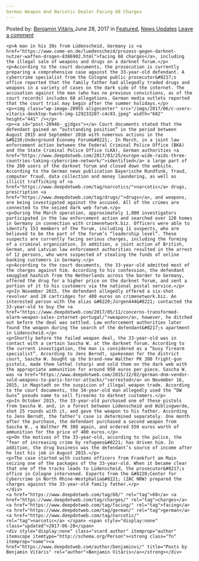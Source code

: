 ```yaml
---
German Weapon And Narcotic Dealer Facing 68 Charges
---
```

<article class="post-listing post-20946 post type-post status-publish format-standard has-post-thumbnail hentry  tag-5630 tag-charges tag-facing tag-german tag-narcotic tag-weapon">
    <div class="post-inner">
        <span>Posted by: <a href="https://www.deepdotweb.com/author/benjaminvi/" title="">Benjamin Vitáris </a></span>
    <span>June 28, 2017</span>
    <span>in <a href="https://www.deepdotweb.com/category/deepdot-news/" rel="category tag">Featured</a>, <a href="https://www.deepdotweb.com/category/news-updates/" rel="category tag">News Updates</a></span>
    <span><a href="https://www.deepdotweb.com/2017/06/28/german-weapon-narcotic-dealer-facing-68-charges/#respond">Leave a comment</a></span>
    </p>
    <div class="clear"></div>
    
    <p>A man in his 30s from Lüdenscheid, Germany is <a href="https://www.come-on.de/luedenscheid/prozess-gegen-darknet-nutzer-waffen-drogen-8386902.html">facing 68 charges</a>, including the illegal sale of weapons and drugs on a darknet forum.</p>
    <p>According to the court documents, the prosecution is currently preparing a comprehensive case against the 33-year-old defendant. A cybercrime specialist from the Cologne public prosecutor&#8217;s office reported that the family father had allegedly traded drugs and weapons in a variety of cases on the dark side of the internet. The accusation against the man (who has no previous convictions, as of the court records) includes 68 allegations. German media outlets reported that the court trial may begin after the summer holidays.</p>
    <p><img class="wp-image-20955 aligncenter" src="/imgs/2017/06/c-users-vitaris-desktop-twerk-img-129233207-c4c83.jpeg" width="682" height="441" /></p>
    <p><a id="post-20946-_gjdgxs"></a> Court documents stated that the defendant gained an “outstanding position” in the period between August 2015 and September 2016 with numerous actions in the &#8220;Underground Economy Forum&#8221;. In March, in a joint law enforcement action between the Federal Criminal Police Office (BKA) and the State Criminal Police Office (LKA), German authorities <a href="https://www.deepdotweb.com/2017/03/25/europe-wide-raids-three-countries-taking-cybercrime-network/">identified</a> a large part of the 260 users of the darknet forum and closed down the website. According to the German news publication Bayerische Rundfunk, fraud, computer fraud, data collection and money laundering, as well as illicit trafficking of <a href="https://www.deepdotweb.com/tag/narcotics/">narcotic</a> drugs, prescription <a href="https://www.deepdotweb.com/tag/drugs/">drugs</a>, and weapons, are being investigated against the accused. All of the crimes are connected to the seized dark web forum.</p>
    <p>During the March operation, approximately 1,000 investigators participated in the law enforcement action and searched over 120 homes in Germany in connection with crimenetwork.biz. Officers were able to identify 153 members of the forum, including 11 suspects, who are believed to be the part of the forum’s “leadership level”. These suspects are currently facing serious charges, including the forming of a criminal organization. In addition, a joint action of British, German, and Latvian law enforcement authorities resulted in the arrest of 12 persons, who were suspected of stealing the funds of online banking customers in Germany.</p>
    <p>According to the court documents, the 33-year-old admitted most of the charges against him. According to his confession, the defendant smuggled hashish from the Netherlands across the border to Germany, offered the drug for a higher price on the darknet forum, and sent a portion of it to his customers via the national postal service.</p>
    <p>In November 2015, the defendant allegedly offered a six-shot revolver and 20 cartridges for 400 euros on crimenetwork.biz. An interested person with the alias &#8220;Jürgen444&#8221; contacted the 33-year-old to buy the <a href="https://www.deepdotweb.com/2017/05/11/concerns-transformed-alarm-weapon-sales-internet-portugal/">weapon</a>, however, he ditched out before the deal was settled. Law enforcement authorities later found the weapon during the search of the defendant&#8217;s apartment in Lüdenscheid.</p>
    <p>Shortly before the failed weapon deal, the 33-year-old was in contact with a certain Sascha W. at the darknet forum. According to the current investigation, the man is considered as a “busy firearm specialist”. According to Jens Berndt, spokesman for the district court, Sascha W. bought up the brand-new Walther PK 380 fright-gun pistols, made them lethal (sharp) and sold them on the dark web with the appropriate ammunition for around 950 euros per piece. Sascha W. was <a href="https://www.deepdotweb.com/2015/12/02/german-dnm-vendor-sold-weapons-to-paris-terror-attacks/">arrested</a> on November 16, 2015, in Magstadt on the suspicion of illegal weapon trade. According to the court documents, the 34-year-old man allegedly used the “DW Guns” pseudo name to sell firearms to darknet customers.</p>
    <p>In October 2015, the 33-year-old purchased one of these pistols from Sascha W. and, in a forest between Lüdenscheid and Wiblingwerde, shot 25 rounds with it, and gave the weapon to his father. According to Jens Berndt, the father’s case is determined separately. One month after the purchase, the defendant purchased a second weapon from Sascha W., a Walther PK 380 again, and ordered 550 euros worth of ammunition for the price of 400 euros.</p>
    <p>On the motives of the 33-year-old, according to the police, the “fear of increasing crime by refugees&#8221; has driven him. In addition, the drug business was the defendant’s source of income after he lost his job in August 2015.</p>
    <p>The case started with customs officers from Frankfurt am Main seizing one of the packages of the 33-year-old. When it became clear that one of the tracks leads to Lüdenscheid, the prosecutor&#8217;s office in Cologne intervened. Experts from the &#8220;Center for Cybercrime in North Rhine-Westphalia&#8221; (ZAC NRW) prepared the charges against the 33-year-old family father.</p>
    </div>
    <a href="https://www.deepdotweb.com/tag/68/" rel="tag">68</a> <a href="https://www.deepdotweb.com/tag/charges/" rel="tag">charges</a>  <a href="https://www.deepdotweb.com/tag/facing/" rel="tag">facing</a> <a href="https://www.deepdotweb.com/tag/german/" rel="tag">german</a> <a href="https://www.deepdotweb.com/tag/narcotic/" rel="tag">narcotic</a> </span> <span style="display:none" class="updated">2017-06-28</span>
    <div style="display:none" class="vcard author" itemprop="author" itemscope itemtype="http://schema.org/Person"><strong class="fn" itemprop="name"><a href="https://www.deepdotweb.com/author/benjaminvi/" title="Posts by Benjamin Vitáris" rel="author">Benjamin Vitáris</a></strong></div>
    
